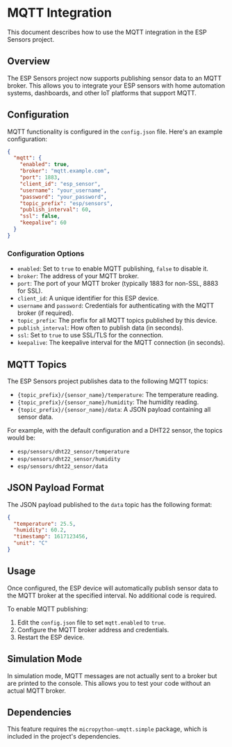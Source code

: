 # MQTT Integration

This document describes how to use the MQTT integration in the ESP Sensors project.

## Overview

The ESP Sensors project now supports publishing sensor data to an MQTT broker. This allows you to integrate your ESP sensors with home automation systems, dashboards, and other IoT platforms that support MQTT.

## Configuration

MQTT functionality is configured in the `config.json` file. Here's an example configuration:

```json
{
  "mqtt": {
    "enabled": true,
    "broker": "mqtt.example.com",
    "port": 1883,
    "client_id": "esp_sensor",
    "username": "your_username",
    "password": "your_password",
    "topic_prefix": "esp/sensors",
    "publish_interval": 60,
    "ssl": false,
    "keepalive": 60
  }
}
```

### Configuration Options

- `enabled`: Set to `true` to enable MQTT publishing, `false` to disable it.
- `broker`: The address of your MQTT broker.
- `port`: The port of your MQTT broker (typically 1883 for non-SSL, 8883 for SSL).
- `client_id`: A unique identifier for this ESP device.
- `username` and `password`: Credentials for authenticating with the MQTT broker (if required).
- `topic_prefix`: The prefix for all MQTT topics published by this device.
- `publish_interval`: How often to publish data (in seconds).
- `ssl`: Set to `true` to use SSL/TLS for the connection.
- `keepalive`: The keepalive interval for the MQTT connection (in seconds).

## MQTT Topics

The ESP Sensors project publishes data to the following MQTT topics:

- `{topic_prefix}/{sensor_name}/temperature`: The temperature reading.
- `{topic_prefix}/{sensor_name}/humidity`: The humidity reading.
- `{topic_prefix}/{sensor_name}/data`: A JSON payload containing all sensor data.

For example, with the default configuration and a DHT22 sensor, the topics would be:
- `esp/sensors/dht22_sensor/temperature`
- `esp/sensors/dht22_sensor/humidity`
- `esp/sensors/dht22_sensor/data`

## JSON Payload Format

The JSON payload published to the `data` topic has the following format:

```json
{
  "temperature": 25.5,
  "humidity": 60.2,
  "timestamp": 1617123456,
  "unit": "C"
}
```

## Usage

Once configured, the ESP device will automatically publish sensor data to the MQTT broker at the specified interval. No additional code is required.

To enable MQTT publishing:

1. Edit the `config.json` file to set `mqtt.enabled` to `true`.
2. Configure the MQTT broker address and credentials.
3. Restart the ESP device.

## Simulation Mode

In simulation mode, MQTT messages are not actually sent to a broker but are printed to the console. This allows you to test your code without an actual MQTT broker.

## Dependencies

This feature requires the `micropython-umqtt.simple` package, which is included in the project's dependencies.
